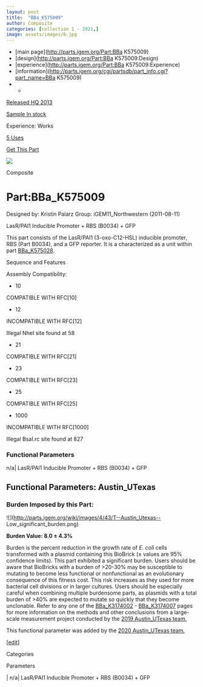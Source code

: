 ```yaml
---
layout: post
title:  "BBa_K575009"
author: Composite
categories: [collection 1 - 2021,] 
image: assets/images/6.jpg
---
```



  * [main page](http://parts.igem.org/Part:BBa K575009)
  * [design](http://parts.igem.org/Part:BBa K575009:Design)
  * [experience](http://parts.igem.org/Part:BBa K575009:Experience)
  * [information](http://parts.igem.org/cgi/partsdb/part_info.cgi?part_name=BBa K575009)
  *   * 

[Released HQ 2013](http://parts.igem.org/Help:Part_Status_Box)

[Sample In stock](http://parts.igem.org/Help:Part_Status_Box)

Experience: Works

[5 Uses](http://parts.igem.org/partsdb/uses.cgi?part=BBa_K575009)

[ Get This Part](http://parts.igem.org/partsdb/get_part.cgi?part=BBa_K575009)

![](http://parts.igem.org/images/partbypart/icon_composite.png)

Composite

# Part:BBa_K575009

Designed by: Kristin Palarz   Group: iGEM11_Northwestern   (2011-08-11)

LasR/PAI1 Inducible Promoter + RBS (B0034) + GFP

This part consists of the LasR/PAI1 (3-oxo-C12-HSL) inducible promoter, RBS
(Part B0034), and a GFP reporter. It is a characterized as a unit within part
[BBa_K575028](http://parts.igem.org/wiki/index.php?title=Part:BBa_K575028).

  

  
Sequence and Features

  

Assembly Compatibility:

  * 10

COMPATIBLE WITH RFC[10]

  * 12

INCOMPATIBLE WITH RFC[12]

Illegal NheI site found at 58  

  * 21

COMPATIBLE WITH RFC[21]

  * 23

COMPATIBLE WITH RFC[23]

  * 25

COMPATIBLE WITH RFC[25]

  * 1000

INCOMPATIBLE WITH RFC[1000]

Illegal BsaI.rc site found at 827  

  

### Functional Parameters

n/a| LasR/PAI1 Inducible Promoter + RBS (B0034) + GFP

  

## Functional Parameters: Austin_UTexas

### Burden Imposed by this Part:

![](http://parts.igem.org/wiki/images/4/43/T--Austin_Utexas--
Low_significant_burden.png)

**Burden Value: 8.0 ± 4.3%**

Burden is the percent reduction in the growth rate of _E. coli_ cells
transformed with a plasmid containing this BioBrick (± values are 95%
confidence limits). This part exhibited a significant burden. Users should be
aware that BioBricks with a burden of >20-30% may be susceptible to mutating
to become less functional or nonfunctional as an evolutionary consequence of
this fitness cost. This risk increases as they used for more bacterial cell
divisions or in larger cultures. Users should be especially careful when
combining multiple burdensome parts, as plasmids with a total burden of >40%
are expected to mutate so quickly that they become unclonable. Refer to any
one of the [BBa_K3174002](http://parts.igem.org/Part:BBa_K3174002) \-
[BBa_K3174007](http://parts.igem.org/Part:BBa_K3174007) pages for more
information on the methods and other conclusions from a large-scale
measurement project conducted by the [2019 Austin_UTexas
team.](https://2019.igem.org/Team:Austin_UTexas)

This functional parameter was added by the [2020 Austin_UTexas
team.](https://2020.igem.org/Team:Austin_UTexas/Contribution)

[[edit](http://parts.igem.org/partsdb/part_info.cgi?part_name=BBa_K575009)]

Categories

Parameters

| n/a| LasR/PAI1 Inducible Promoter + RBS (B0034) + GFP

